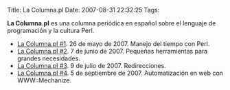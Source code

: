 Title: La Columna.pl
Date: 2007-08-31 22:32:25
Tags: 

<p><strong>La Columna.pl</strong> es una columna periódica en español sobre el lenguaje de programación y la cultura Perl.
</p>
<ul>
<li>
<a href="http://www.damog.net/la-columnapl/manejo-del-tiempo-con-perl/">La Columna.pl #1</a>. 26 de mayo de 2007. Manejo del tiempo con Perl.</li>
<li>
<a href="http://www.damog.net/la-columnapl/pequenas-herramientas-para-grandes-necesidades/">La Columna.pl #2</a>. 7 de junio de 2007. Pequeñas herramientas para grandes necesidades.</li>
<li>
<a href="http://www.damog.net/la-columnapl/redirecciones/">La Columna.pl #3</a>. 9 de julio de 2007. Redirecciones.</li>
<li>
<a href="http://www.damog.net/la-columnapl/automatizacion-en-web-con-wwwmechanize/">La Columna.pl #4</a>. 5 de septiembre de 2007. Automatización en web con WWW::Mechanize.</li>
</ul>
